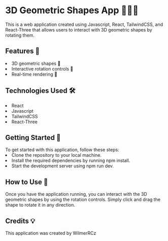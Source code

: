 <h1>3D Geometric Shapes App 🔺🔴🔷</h1>
This is a web application created using Javascript, React, TailwindCSS, and React-Three that allows users to interact with 3D geometric shapes by rotating them.

<h2>Features 🎉</h2>
<li>3D geometric shapes 🎨</li>
<li>Interactive rotation controls 🔄</li>
<li>Real-time rendering 🎥</li>

<h2>Technologies Used 🛠️</h2>
<li>React</li>
<li>Javascript</li>
<li>TailwindCSS</li>
<li>React-Three</li>

<h2>Getting Started 🚀</h2>
To get started with this application, follow these steps:
<li>Clone the repository to your local machine.</li>
<li>Install the required dependencies by running npm install.</li>
<li>Start the development server using npm run dev.</li>

<h2>How to Use 🤔</h2>
Once you have the application running, you can interact with the 3D geometric shapes by using the rotation controls. Simply click and drag the shape to rotate it in any direction.

<h2>Credits 💡</h2>
This application was created by WilmerRCz

